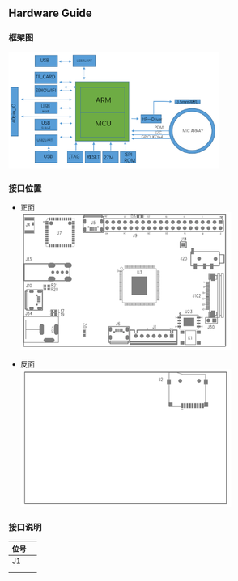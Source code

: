 ## Hardware Guide

### 框架图

![](/assets/diagram.png)

### 接口位置

* 正面  
  ![](/assets/top.png)

* 反面  
  ![](/assets/bottom.png)

### 接口说明

| 位号 |  |
| :--- | :--- |
| J1 |  |
|  |  |
|  |  |



